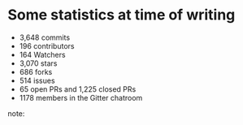 # Some statistics at time of writing
- 3,648 commits
- 196 contributors
- 164 Watchers
- 3,070 stars
- 686 forks
- 514 issues
- 65 open PRs and 1,225 closed PRs
- 1178 members in the Gitter chatroom

note:

